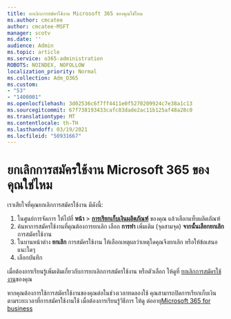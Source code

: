 ```yaml
---
title: ยกเลิกการสมัครใช้งาน Microsoft 365 ของคุณใช่ไหม
ms.author: cmcatee
author: cmcatee-MSFT
manager: scotv
ms.date: ''
audience: Admin
ms.topic: article
ms.service: o365-administration
ROBOTS: NOINDEX, NOFOLLOW
localization_priority: Normal
ms.collection: Adm_O365
ms.custom:
- "53"
- "1400001"
ms.openlocfilehash: 3d02536c6f7ff4411e0f5270209924c7e38a1c13
ms.sourcegitcommit: 67f738193433cafc83dade2ac11b125af48a28c0
ms.translationtype: MT
ms.contentlocale: th-TH
ms.lasthandoff: 03/19/2021
ms.locfileid: "50931667"
---
```

# <a name="canceling-your-microsoft-365-subscription"></a>ยกเลิกการสมัครใช้งาน Microsoft 365 ของคุณใช่ไหม

เราเสียใจที่คุณยกเลิกการสมัครใช้งาน มีดังนี้:

1. ในศูนย์การจัดการ ให้ไปที่ **หน้า**  >  **[การเรียกเก็บเงินผลิตภัณฑ์](https://go.microsoft.com/fwlink/p/?linkid=842054)** ของคุณ แล้วเลือกแท็บผลิตภัณฑ์
2. ค้นหาการสมัครใช้งานที่คุณต้องการยกเลิก เลือก **การทํา** เพิ่มเติม (จุดสามจุด) **จากนั้นเลือกยกเลิก** การสมัครใช้งาน
3. ในบานหน้าต่าง **ยกเลิก** การสมัครใช้งาน ให้เลือกเหตุผลว่าเหตุใดคุณจึงยกเลิก หรือให้ข้อเสนอแนะใดๆ
4. เลือกบันทึก

เมื่อต้องการเรียนรู้เพิ่มเติมเกี่ยวกับการยกเลิกการสมัครใช้งาน หรือตัวเลือก ให้ดูที่ [ยกเลิกการสมัครใช้งาน](https://docs.microsoft.com/microsoft-365/commerce/subscriptions/cancel-your-subscription)ของคุณ

หากคุณต้องการใช้การสมัครใช้งานของคุณต่อในช่วงเวลาทดลองใช้ คุณสามารถปิดการเรียกเก็บเงินตามระยะเวลาที่การสมัครใช้งานใช้ เมื่อต้องการเรียนรู้วิธีการ ให้ดู ต่ออายุ[Microsoft 365 for business](https://docs.microsoft.com/microsoft-365/commerce/subscriptions/renew-your-subscription)